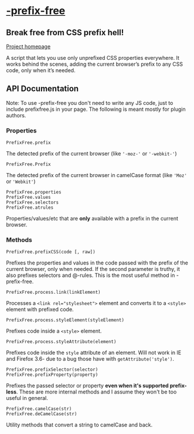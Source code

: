 # [-prefix-**free**](http://leaverou.github.com/prefixfree/)
## Break free from CSS prefix hell!

[Project homepage](http://leaverou.github.com/prefixfree/)

A script that lets you use only unprefixed CSS properties everywhere. 
It works behind the scenes, adding the current browser’s prefix to any CSS code, only when it’s needed.

## API Documentation
Note: To use -prefix-free you don't need to write any JS code, just to include prefixfree.js in your page. The following is meant mostly for plugin authors.

### Properties
	PrefixFree.prefix
The detected prefix of the current browser (like `'-moz-'` or `'-webkit-'`)

	PrefixFree.Prefix
The detected prefix of the current browser in camelCase format (like `'Moz'` or `'Webkit'`)

	PrefixFree.properties
	PrefixFree.values
	PrefixFree.selectors
	PrefixFree.atrules
Properties/values/etc that are **only** available with a prefix in the current browser.

### Methods
	PrefixFree.prefixCSS(code [, raw])
Prefixes the properties and values in the code passed with the prefix of the current browser, only when needed. If the second parameter is truthy, it also prefixes selectors and @-rules. This is the most useful method in -prefix-free.

	PrefixFree.process.link(linkElement)
Processes a `<link rel="stylesheet">` element and converts it to a `<style>` element with prefixed code.

	PrefixFree.process.styleElement(styleElement)
Prefixes code inside a `<style>` element.

	PrefixFree.process.styleAttribute(element)
Prefixes code inside the `style` attribute of an element. Will not work in IE and Firefox 3.6- due to a bug those have with `getAttribute('style')`.

	PrefixFree.prefixSelector(selector)
	PrefixFree.prefixProperty(property)
Prefixes the passed selector or property **even when it's supported prefix-less**. These are more internal methods and I assume they won't be too useful in general.

	PrefixFree.camelCase(str)
	PrefixFree.deCamelCase(str)
Utility methods that convert a string to camelCase and back.